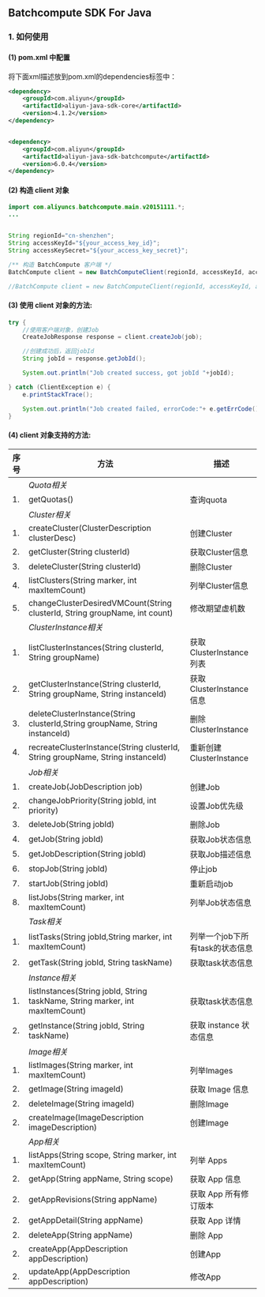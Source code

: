Batchcompute SDK For Java
-------------------------


### 1. 如何使用

#### (1) pom.xml 中配置


将下面xml描述放到pom.xml的dependencies标签中：

```xml
<dependency>
    <groupId>com.aliyun</groupId>
    <artifactId>aliyun-java-sdk-core</artifactId>
    <version>4.1.2</version>
</dependency>


<dependency>
    <groupId>com.aliyun</groupId>
    <artifactId>aliyun-java-sdk-batchcompute</artifactId>
    <version>6.0.4</version>
</dependency>
```

#### (2) 构造 client 对象

```java
import com.aliyuncs.batchcompute.main.v20151111.*;
...


String regionId="cn-shenzhen";
String accessKeyId="${your_access_key_id}";
String accessKeySecret="${your_access_key_secret}";

/** 构造 BatchCompute 客户端 */
BatchCompute client = new BatchComputeClient(regionId, accessKeyId, accessKeySecret);

//BatchCompute client = new BatchComputeClient(regionId, accessKeyId, accessKeySecret, securityToken);
```

#### (3) 使用 client 对象的方法:

```java
try {
    //使用客户端对象，创建Job
    CreateJobResponse response = client.createJob(job);

    //创建成功后，返回jobId
    String jobId = response.getJobId();

    System.out.println("Job created success, got jobId "+jobId);

} catch (ClientException e) {
    e.printStackTrace();

    System.out.println("Job created failed, errorCode:"+ e.getErrCode()+", errorMessage:"+e.getErrMsg());
}
```

#### (4)  client 对象支持的方法:


| 序号 | 方法 | 描述 |
| ----- | ---- | ---- |
|  | *Quota相关* | |
| 1. | getQuotas() | 查询quota |
|  | *Cluster相关* | |
| 1. | createCluster(ClusterDescription clusterDesc) | 创建Cluster |
| 2. | getCluster(String clusterId) | 获取Cluster信息 |
| 3. | deleteCluster(String clusterId) | 删除Cluster |
| 4. | listClusters(String marker, int maxItemCount) | 列举Cluster信息 |
| 5. | changeClusterDesiredVMCount(String clusterId, String groupName, int count) | 修改期望虚机数 |
|  | *ClusterInstance相关* | |
| 1. | listClusterInstances(String clusterId, String groupName) | 获取ClusterInstance 列表 |
| 2. | getClusterInstance(String clusterId, String groupName, String instanceId) | 获取ClusterInstance信息 |
| 3. | deleteClusterInstance(String clusterId,String groupName, String instanceId) | 删除ClusterInstance |
| 4. | recreateClusterInstance(String clusterId, String groupName, String instanceId) | 重新创建ClusterInstance |
|  | *Job相关* | |
| 1. | createJob(JobDescription job) | 创建Job |
| 2. | changeJobPriority(String jobId, int priority) | 设置Job优先级 |
| 3. | deleteJob(String jobId) | 删除Job |
| 4. | getJob(String jobId) | 获取Job状态信息 |
| 5. | getJobDescription(String jobId) | 获取Job描述信息 |
| 6. | stopJob(String jobId) | 停止job |
| 7. | startJob(String jobId) | 重新启动job |
| 8. | listJobs(String marker, int maxItemCount) | 列举Job状态信息 |
|  | *Task相关* | |
| 1. | listTasks(String jobId,String marker, int maxItemCount) | 列举一个job下所有task的状态信息 |
| 2. | getTask(String jobId, String taskName) | 获取task状态信息 |
|  | *Instance相关* | |
| 1. | listInstances(String jobId, String taskName, String marker, int maxItemCount) | 获取task状态信息 |
| 2. | getInstance(String jobId, String taskName) | 获取 instance 状态信息 |
|  | *Image相关* | |
| 1. | listImages(String marker, int maxItemCount) | 列举Images |
| 2. | getImage(String imageId) | 获取 Image 信息 |
| 2. | deleteImage(String imageId) | 删除Image |
| 2. | createImage(ImageDescription imageDescription) | 创建Image |
| | *App相关* | |
| 1. | listApps(String scope, String marker, int maxItemCount) | 列举 Apps |
| 2. | getApp(String appName, String scope) | 获取 App 信息 |
| 2. | getAppRevisions(String appName) | 获取 App 所有修订版本 |
| 2. | getAppDetail(String appName) | 获取 App 详情 |
| 2. | deleteApp(String appName) | 删除 App |
| 2. | createApp(AppDescription appDescription) | 创建App |
| 2. | updateApp(AppDescription appDescription) | 修改App |


